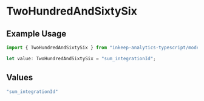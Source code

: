 # TwoHundredAndSixtySix

## Example Usage

```typescript
import { TwoHundredAndSixtySix } from "inkeep-analytics-typescript/models/operations";

let value: TwoHundredAndSixtySix = "sum_integrationId";
```

## Values

```typescript
"sum_integrationId"
```